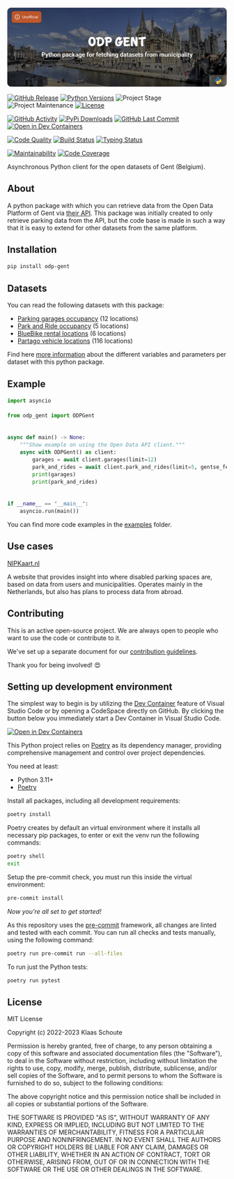 <!-- Banner -->
![alt Banner of the odp gent package](https://raw.githubusercontent.com/klaasnicolaas/python-odp-gent/main/assets/header_odp_gent-min.png)

<!-- PROJECT SHIELDS -->
[![GitHub Release][releases-shield]][releases]
[![Python Versions][python-versions-shield]][pypi]
![Project Stage][project-stage-shield]
![Project Maintenance][maintenance-shield]
[![License][license-shield]](LICENSE)

[![GitHub Activity][commits-shield]][commits-url]
[![PyPi Downloads][downloads-shield]][downloads-url]
[![GitHub Last Commit][last-commit-shield]][commits-url]
[![Open in Dev Containers][devcontainer-shield]][devcontainer]

[![Code Quality][code-quality-shield]][code-quality]
[![Build Status][build-shield]][build-url]
[![Typing Status][typing-shield]][typing-url]

[![Maintainability][maintainability-shield]][maintainability-url]
[![Code Coverage][codecov-shield]][codecov-url]

Asynchronous Python client for the open datasets of Gent (Belgium).

## About

A python package with which you can retrieve data from the Open Data Platform of Gent via [their API][api]. This package was initially created to only retrieve parking data from the API, but the code base is made in such a way that it is easy to extend for other datasets from the same platform.

## Installation

```bash
pip install odp-gent
```

## Datasets

You can read the following datasets with this package:

- [Parking garages occupancy][garages] (12 locations)
- [Park and Ride occupancy][parkandride] (5 locations)
- [BlueBike rental locations][bluebike] (6 locations)
- [Partago vehicle locations][partago] (116 locations)

Find here [more information](examples) about the different variables and parameters per dataset with this python package.

## Example

```python
import asyncio

from odp_gent import ODPGent


async def main() -> None:
    """Show example on using the Open Data API client."""
    async with ODPGent() as client:
        garages = await client.garages(limit=12)
        park_and_rides = await client.park_and_rides(limit=5, gentse_feesten="True")
        print(garages)
        print(park_and_rides)


if __name__ == "__main__":
    asyncio.run(main())
```
You can find more code examples in the [examples](examples) folder.

## Use cases

[NIPKaart.nl][nipkaart]

A website that provides insight into where disabled parking spaces are, based
on data from users and municipalities. Operates mainly in the Netherlands, but
also has plans to process data from abroad.

## Contributing

This is an active open-source project. We are always open to people who want to
use the code or contribute to it.

We've set up a separate document for our
[contribution guidelines](CONTRIBUTING.md).

Thank you for being involved! :heart_eyes:

## Setting up development environment

The simplest way to begin is by utilizing the [Dev Container][devcontainer]
feature of Visual Studio Code or by opening a CodeSpace directly on GitHub.
By clicking the button below you immediately start a Dev Container in Visual Studio Code.

[![Open in Dev Containers][devcontainer-shield]][devcontainer]

This Python project relies on [Poetry][poetry] as its dependency manager,
providing comprehensive management and control over project dependencies.

You need at least:

- Python 3.11+
- [Poetry][poetry-install]

Install all packages, including all development requirements:

```bash
poetry install
```

Poetry creates by default an virtual environment where it installs all
necessary pip packages, to enter or exit the venv run the following commands:

```bash
poetry shell
exit
```

Setup the pre-commit check, you must run this inside the virtual environment:

```bash
pre-commit install
```

*Now you're all set to get started!*

As this repository uses the [pre-commit][pre-commit] framework, all changes
are linted and tested with each commit. You can run all checks and tests
manually, using the following command:

```bash
poetry run pre-commit run --all-files
```

To run just the Python tests:

```bash
poetry run pytest
```

## License

MIT License

Copyright (c) 2022-2023 Klaas Schoute

Permission is hereby granted, free of charge, to any person obtaining a copy
of this software and associated documentation files (the "Software"), to deal
in the Software without restriction, including without limitation the rights
to use, copy, modify, merge, publish, distribute, sublicense, and/or sell
copies of the Software, and to permit persons to whom the Software is
furnished to do so, subject to the following conditions:

The above copyright notice and this permission notice shall be included in all
copies or substantial portions of the Software.

THE SOFTWARE IS PROVIDED "AS IS", WITHOUT WARRANTY OF ANY KIND, EXPRESS OR
IMPLIED, INCLUDING BUT NOT LIMITED TO THE WARRANTIES OF MERCHANTABILITY,
FITNESS FOR A PARTICULAR PURPOSE AND NONINFRINGEMENT. IN NO EVENT SHALL THE
AUTHORS OR COPYRIGHT HOLDERS BE LIABLE FOR ANY CLAIM, DAMAGES OR OTHER
LIABILITY, WHETHER IN AN ACTION OF CONTRACT, TORT OR OTHERWISE, ARISING FROM,
OUT OF OR IN CONNECTION WITH THE SOFTWARE OR THE USE OR OTHER DEALINGS IN THE
SOFTWARE.

[api]: https://data.stad.gent/explore
[nipkaart]: https://www.nipkaart.nl

[garages]: https://data.stad.gent/explore/dataset/bezetting-parkeergarages-real-time/information
[parkandride]: https://data.stad.gent/explore/dataset/real-time-bezetting-pr-gent/information
[bluebike]: https://data.stad.gent/explore/?disjunctive.keyword&disjunctive.theme&sort=modified&q=bluebike
[partago]: https://data.stad.gent/explore/dataset/real-time-locaties-deelwagen-partago/information

<!-- MARKDOWN LINKS & IMAGES -->
[build-shield]: https://github.com/klaasnicolaas/python-odp-gent/actions/workflows/tests.yaml/badge.svg
[build-url]: https://github.com/klaasnicolaas/python-odp-gent/actions/workflows/tests.yaml
[code-quality-shield]: https://github.com/klaasnicolaas/python-odp-gent/actions/workflows/codeql.yaml/badge.svg
[code-quality]: https://github.com/klaasnicolaas/python-odp-gent/actions/workflows/codeql.yaml
[commits-shield]: https://img.shields.io/github/commit-activity/y/klaasnicolaas/python-odp-gent.svg
[commits-url]: https://github.com/klaasnicolaas/python-odp-gent/commits/main
[codecov-shield]: https://codecov.io/gh/klaasnicolaas/python-odp-gent/branch/main/graph/badge.svg?token=5JNbz4akUL
[codecov-url]: https://codecov.io/gh/klaasnicolaas/python-odp-gent
[devcontainer-shield]: https://img.shields.io/static/v1?label=Dev%20Containers&message=Open&color=blue&logo=visualstudiocode
[devcontainer]: https://vscode.dev/redirect?url=vscode://ms-vscode-remote.remote-containers/cloneInVolume?url=https://github.com/klaasnicolaas/python-odp-gent
[downloads-shield]: https://img.shields.io/pypi/dm/odp-gent
[downloads-url]: https://pypistats.org/packages/odp-gent
[license-shield]: https://img.shields.io/github/license/klaasnicolaas/python-odp-gent.svg
[last-commit-shield]: https://img.shields.io/github/last-commit/klaasnicolaas/python-odp-gent.svg
[maintenance-shield]: https://img.shields.io/maintenance/yes/2023.svg
[maintainability-shield]: https://api.codeclimate.com/v1/badges/ceb27fb15cf0e485dc23/maintainability
[maintainability-url]: https://codeclimate.com/github/klaasnicolaas/python-odp-gent/maintainability
[project-stage-shield]: https://img.shields.io/badge/project%20stage-production%20ready-brightgreen.svg
[pypi]: https://pypi.org/project/odp-gent/
[python-versions-shield]: https://img.shields.io/pypi/pyversions/odp-gent
[typing-shield]: https://github.com/klaasnicolaas/python-odp-gent/actions/workflows/typing.yaml/badge.svg
[typing-url]: https://github.com/klaasnicolaas/python-odp-gent/actions/workflows/typing.yaml
[releases-shield]: https://img.shields.io/github/release/klaasnicolaas/python-odp-gent.svg
[releases]: https://github.com/klaasnicolaas/python-odp-gent/releases

[poetry-install]: https://python-poetry.org/docs/#installation
[poetry]: https://python-poetry.org
[pre-commit]: https://pre-commit.com
